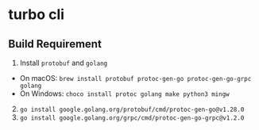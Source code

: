 # turbo cli

## Build Requirement

1. Install `protobuf` and `golang`

- On macOS: `brew install protobuf protoc-gen-go protoc-gen-go-grpc golang`
- On Windows: `choco install protoc golang make python3 mingw`

2. `go install google.golang.org/protobuf/cmd/protoc-gen-go@v1.28.0`
3. `go install google.golang.org/grpc/cmd/protoc-gen-go-grpc@v1.2.0`
